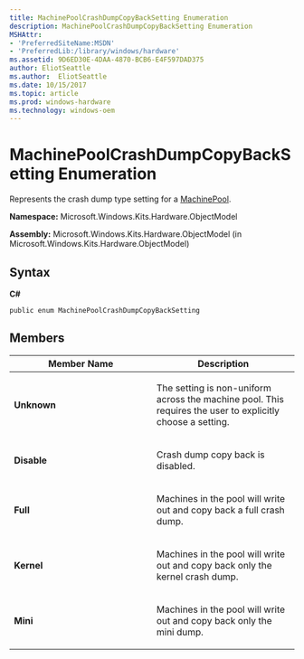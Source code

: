 ```yaml
---
title: MachinePoolCrashDumpCopyBackSetting Enumeration
description: MachinePoolCrashDumpCopyBackSetting Enumeration
MSHAttr:
- 'PreferredSiteName:MSDN'
- 'PreferredLib:/library/windows/hardware'
ms.assetid: 9D6ED30E-4DAA-4870-BCB6-E4F597DAD375
author: EliotSeattle
ms.author:  EliotSeattle
ms.date: 10/15/2017
ms.topic: article
ms.prod: windows-hardware
ms.technology: windows-oem
---
```


# MachinePoolCrashDumpCopyBackSetting Enumeration


Represents the crash dump type setting for a [MachinePool](machinepool-class.md).

**Namespace:** Microsoft.Windows.Kits.Hardware.ObjectModel

**Assembly:** Microsoft.Windows.Kits.Hardware.ObjectModel (in Microsoft.Windows.Kits.Hardware.ObjectModel)

## <span id="Syntax"></span><span id="syntax"></span><span id="SYNTAX"></span>Syntax


**C#**

`public enum MachinePoolCrashDumpCopyBackSetting`

## <span id="Members"></span><span id="members"></span><span id="MEMBERS"></span>Members


<table>
<colgroup>
<col width="50%" />
<col width="50%" />
</colgroup>
<thead>
<tr class="header">
<th>Member Name</th>
<th>Description</th>
</tr>
</thead>
<tbody>
<tr class="odd">
<td><p><strong>Unknown</strong></p></td>
<td><p>The setting is non-uniform across the machine pool. This requires the user to explicitly choose a setting.</p></td>
</tr>
<tr class="even">
<td><p><strong>Disable</strong></p></td>
<td><p>Crash dump copy back is disabled.</p></td>
</tr>
<tr class="odd">
<td><p><strong>Full</strong></p></td>
<td><p>Machines in the pool will write out and copy back a full crash dump.</p></td>
</tr>
<tr class="even">
<td><p><strong>Kernel</strong></p></td>
<td><p>Machines in the pool will write out and copy back only the kernel crash dump.</p></td>
</tr>
<tr class="odd">
<td><p><strong>Mini</strong></p></td>
<td><p>Machines in the pool will write out and copy back only the mini dump.</p></td>
</tr>
</tbody>
</table>

 

 

 






